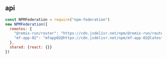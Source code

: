 ## 

## api

<!-- // Inject some code through initial (not required)
  initial: `
    console.log("Inject code wpmjsInstance", wpmjs)
    wpmjs.sleep(new Promise(resolve => {
      // fetch("https://xxxxx.json")
      const json = {
        "@remix-run/router": {
          packageVersion: "1.9.0"
        }
      }
      setTimeout(() => {
        console.log("Asynchronously obtain data and dynamically set the remotes version", json)
        wpmjs.addImportMap(json)
        resolve()
      }, 100)
    }))
  `, -->
``` js
const NPMFederation = require("npm-federation")
new NPMFederation({
  remotes: {
    "@remix-run/router": "https://cdn.jsdelivr.net/npm/@remix-run/router@1.0.3/dist/router.umd.min.js",
    "mf-app-02": "mfapp02@https://cdn.jsdelivr.net/npm/mf-app-02@latest/dist/remoteEntry.js",
  },
  shared: {react: {}}
})
```

<!-- ## 自定义url规则

## systemjs多入口规范 -->
